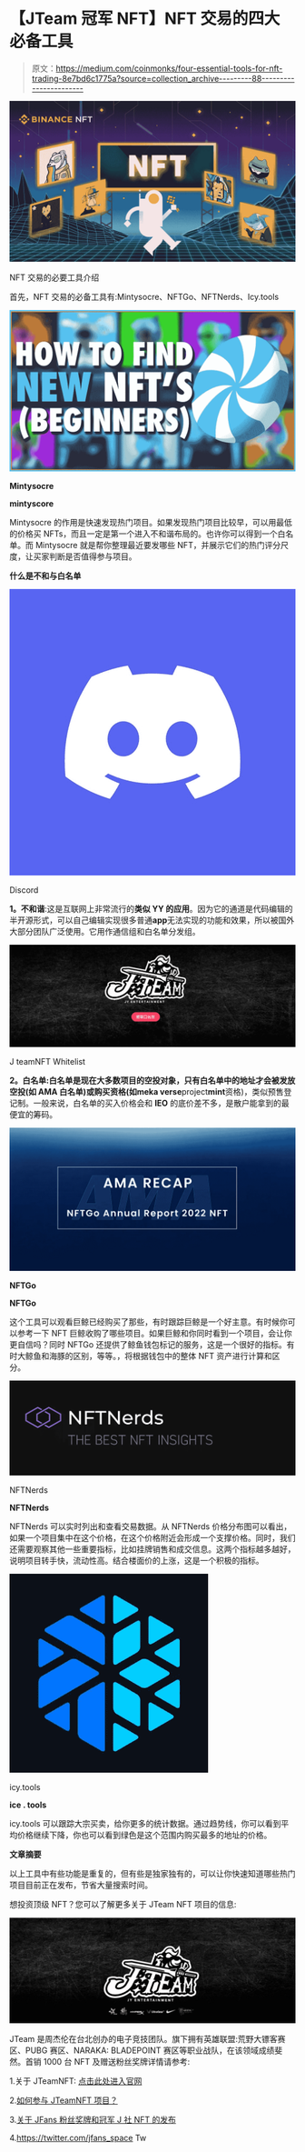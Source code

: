 # 【JTeam 冠军 NFT】NFT 交易的四大必备工具

> 原文：<https://medium.com/coinmonks/four-essential-tools-for-nft-trading-8e7bd6c1775a?source=collection_archive---------88----------------------->

![](img/e44f5b72fb4e64bc22a1951f24409d52.png)

NFT 交易的必要工具介绍

首先，NFT 交易的必备工具有:Mintysocre、NFTGo、NFTNerds、Icy.tools

![](img/66bc99601f58e4737c1e6458ffa2de40.png)

**Mintysocre**

**mintyscore**

Mintysocre 的作用是快速发现热门项目。如果发现热门项目比较早，可以用最低的价格买 NFTs，而且一定是第一个进入不和谐布局的。也许你可以得到一个白名单。而 Mintysocre 就是帮你整理最近要发哪些 NFT，并展示它们的热门评分尺度，让买家判断是否值得参与项目。

**什么是不和与白名单**

![](img/046ee904b7ecd36bb5edddb9593d8255.png)

Discord

**1。不和谐**:这是互联网上非常流行的**类似 YY 的应用**。因为它的通道是代码编辑的半开源形式，可以自己编辑实现很多普通**app**无法实现的功能和效果，所以被国外大部分团队广泛使用。它用作通信组和白名单分发组。

![](img/744cb939cbedf4e6647bfeda82dac246.png)

J teamNFT Whitelist

**2。**白名单:白名单是现在大多数项目的空投对象，只有白名单中的地址才会被发放空投(如 **AMA** 白名单)或购买资格(如**meka verse**project**mint**资格)，类似预售登记制。一般来说，白名单的买入价格会和 **IEO** 的底价差不多，是散户能拿到的最便宜的筹码。

![](img/6500c6b23d6057e359949204d12a17b8.png)

**NFTGo**

**NFTGo**

这个工具可以观看巨鲸已经购买了那些，有时跟踪巨鲸是一个好主意。有时候你可以参考一下 NFT 巨鲸收购了哪些项目。如果巨鲸和你同时看到一个项目，会让你更自信吗？同时 NFTGo 还提供了鲸鱼钱包标记的服务，这是一个很好的指标。有时大鲸鱼和海豚的区别，等等。，将根据钱包中的整体 NFT 资产进行计算和区分。

![](img/09e1b2c8bbe0c2c3b876a5bc7b3bb6bd.png)

NFTNerds

**NFTNerds**

NFTNerds 可以实时列出和查看交易数据。从 NFTNerds 价格分布图可以看出，如果一个项目集中在这个价格，在这个价格附近会形成一个支撑价格。同时，我们还需要观察其他一些重要指标，比如挂牌销售和成交信息。这两个指标越多越好，说明项目转手快，流动性高。结合楼面价的上涨，这是一个积极的指标。

![](img/3cc1a36fc15137adbf3c813eeb57f9d6.png)

icy.tools

**ice . tools**

icy.tools 可以跟踪大宗买卖，给你更多的统计数据。通过趋势线，你可以看到平均价格继续下降，你也可以看到绿色是这个范围内购买最多的地址的价格。

**文章摘要**

以上工具中有些功能是重复的，但有些是独家独有的，可以让你快速知道哪些热门项目目前正在发布，节省大量搜索时间。

想投资顶级 NFT？您可以了解更多关于 JTeam NFT 项目的信息:

![](img/48295fb8f8986fad33dbb5f9083aafd0.png)

JTeam 是周杰伦在台北创办的电子竞技团队。旗下拥有英雄联盟:荒野大镖客赛区、PUBG 赛区、NARAKA: BLADEPOINT 赛区等职业战队，在该领域成绩斐然。首销 1000 台 NFT 及赠送粉丝奖牌详情请参考:

1.关于 JTeamNFT: [点击此处进入官网](http://www.jfans.space?utm_source=blog&utm_medium=blog&utm_campaign=medium)

2.[如何参与 JTeamNFT 项目？](https://blog.jfans.space/)

3.[关于 JFans 粉丝奖牌和冠军 J 社 NFT 的发布](https://blog.jfans.space/%E9%97%9C%E6%96%BCj-fans%E7%B2%89%E7%B5%B2%E5%8B%9B%E7%AB%A0%E4%BB%A5%E5%8F%8A%E5%86%A0%E8%BB%8D%E9%99%90%E9%87%8F%E6%8B%96%E9%9E%8Bnft%E7%9A%84%E7%99%BC%E5%94%AE-f5539b216464)

4.https://twitter.com/jfans_space Tw